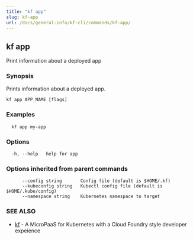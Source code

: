 ```yaml
---
title: "kf app"
slug: kf-app
url: /docs/general-info/kf-cli/commands/kf-app/
---
```

## kf app

Print information about a deployed app

### Synopsis

Prints information about a deployed app.

```
kf app APP_NAME [flags]
```

### Examples

```
  kf app my-app
```

### Options

```
  -h, --help   help for app
```

### Options inherited from parent commands

```
      --config string       Config file (default is $HOME/.kf)
      --kubeconfig string   Kubectl config file (default is $HOME/.kube/config)
      --namespace string    Kubernetes namespace to target
```

### SEE ALSO

* [kf](/docs/general-info/kf-cli/commands/kf/)	 - A MicroPaaS for Kubernetes with a Cloud Foundry style developer expeience

